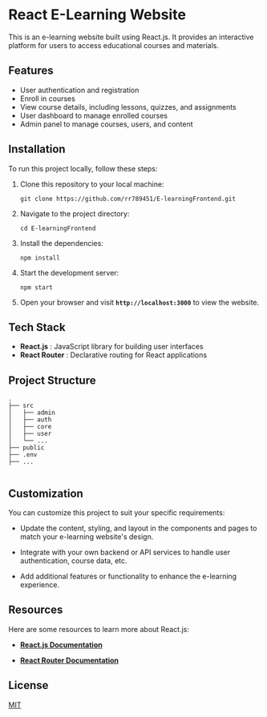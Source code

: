 
# React E-Learning Website
This is an e-learning website built using React.js. It provides an interactive platform for users to access educational courses and materials.



## Features

+ User authentication and registration
+ Enroll in courses
+ View course details, including lessons, quizzes, and assignments
+ User dashboard to manage enrolled courses
+ Admin panel to manage courses, users, and content


## Installation

To run this project locally, follow these steps:

1. Clone this repository to your local machine:

    ```
    git clone https://github.com/rr789451/E-learningFrontend.git
    ```
1. Navigate to the project directory:

    ```
    cd E-learningFrontend

    ```

1. Install the dependencies:

    ```
    npm install

    ```
1. Start the development server:

    ```
    npm start

    ```

1. Open your browser and visit **`http://localhost:3000`** to view the website.
## Tech Stack

+ **React.js** : JavaScript library for building user interfaces
+ **React Router** : Declarative routing for React applications



## Project Structure 

```
.
├── src
│   ├── admin
│   ├── auth
│   ├── core
│   ├── user
│   └── ...
├── public
├── .env
├── ...


```

## Customization

You can customize this project to suit your specific requirements:

+ Update the content, styling, and layout in the components and pages to match your e-learning website's design.

+ Integrate with your own backend or API services to handle user authentication, course data, etc.

+ Add additional features or functionality to enhance the e-learning experience.
## Resources

Here are some resources to learn more about React.js:

+ **[React.js Documentation](https://reactjs.org/docs)**

+ **[React Router Documentation](https://reactrouter.com/)**
## License

[MIT](https://choosealicense.com/licenses/mit/)

